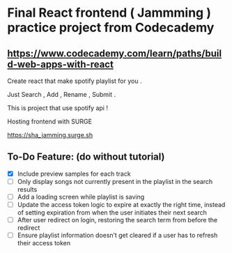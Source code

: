 # Final React frontend ( Jammming ) practice project from Codecademy
## https://www.codecademy.com/learn/paths/build-web-apps-with-react
Create react that make spotify playlist for you .

Just Search , Add , Rename , Submit .

This is project that use spotify api !

Hosting frontend with SURGE

https://sha_jamming.surge.sh

## To-Do Feature: (do without tutorial)
- [x] Include preview samples for each track
- [ ] Only display songs not currently present in the playlist in the search results
- [ ] Add a loading screen while playlist is saving
- [ ] Update the access token logic to expire at exactly the right time, instead of setting expiration from when the user initiates their next search
- [ ] After user redirect on login, restoring the search term from before the redirect
- [ ] Ensure playlist information doesn’t get cleared if a user has to refresh their access token